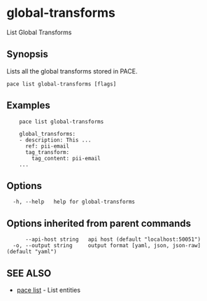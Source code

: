 # global-transforms

List Global Transforms

## Synopsis

Lists all the global transforms stored in PACE.

```
pace list global-transforms [flags]
```

## Examples

```
    pace list global-transforms

	global_transforms:
	- description: This ...
	  ref: pii-email
	  tag_transform:
		tag_content: pii-email
	...
```

## Options

```
  -h, --help   help for global-transforms
```

## Options inherited from parent commands

```
      --api-host string   api host (default "localhost:50051")
  -o, --output string     output format [yaml, json, json-raw] (default "yaml")
```

## SEE ALSO

* [pace list](./) - List entities
